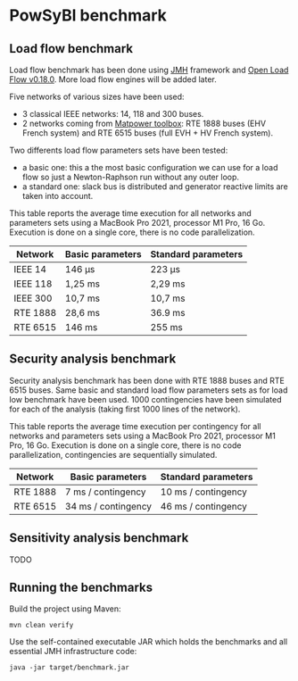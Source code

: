 # PowSyBl benchmark



## Load flow benchmark



Load flow benchmark has been done using [JMH](https://github.com/openjdk/jmh) framework and [Open Load Flow v0.18.0](https://github.com/powsybl/powsybl-open-loadflow/releases/tag/v0.18.0). More load flow engines will be added later.

Five networks of various sizes have been used: 

- 3 classical IEEE networks: 14, 118 and 300 buses.
- 2 networks coming from [Matpower toolbox](https://matpower.org/): RTE 1888 buses (EHV French system) and RTE 6515 buses (full EVH + HV French system).

Two differents load flow parameters sets have been tested:

- a basic one: this a the most basic configuration we can use for a load flow so just a Newton-Raphson run without any outer loop.
- a standard one: slack bus is distributed and generator reactive limits are taken into account.

This table reports the average time execution for all networks and parameters sets using a MacBook Pro 2021, processor M1 Pro, 16 Go. Execution is done on a single core, there is no code parallelization.

| Network  | Basic parameters | Standard parameters |
| -------- |------------------|---------------------|
| IEEE 14  | 146 &#181;s      | 223 &#181;s         |
| IEEE 118 | 1,25 ms          | 2,29 ms             |
| IEEE 300 | 10,7 ms          | 10,7 ms             |
| RTE 1888 | 28,6 ms          | 36.9 ms             |
| RTE 6515 | 146 ms           | 255 ms              |



## Security analysis benchmark

Security analysis benchmark has been done with RTE 1888 buses and RTE 6515 buses. Same basic and standard load flow parameters sets as for load low benchmark have been used. 1000 contingencies have been simulated for each of the analysis (taking first 1000 lines of the network).

This table reports the average time execution per contingency for all networks and parameters sets using a MacBook Pro 2021, processor M1 Pro, 16 Go. Execution is done on a single core, there is no code parallelization, contingencies are sequentially simulated.

| Network  | Basic parameters    | Standard parameters |
| -------- |---------------------|---------------------|
| RTE 1888 | 7 ms / contingency  | 10 ms / contingency |
| RTE 6515 | 34 ms / contingency | 46 ms / contingency |



## Sensitivity analysis benchmark

TODO


## Running the benchmarks

Build the project using Maven:

```
mvn clean verify
```

Use the self-contained executable JAR which holds the benchmarks and all essential JMH infrastructure code:

```
java -jar target/benchmark.jar
```
